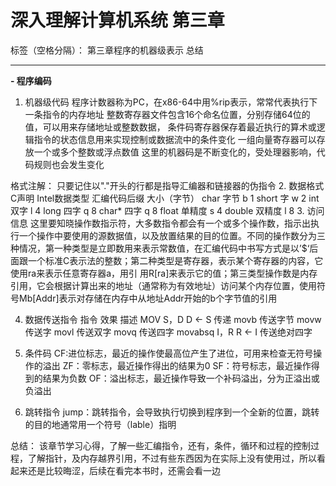 ﻿# 深入理解计算机系统 第三章

标签（空格分隔）： 第三章程序的机器级表示 总结

---

 **- 程序编码**
 1. 机器级代码
    程序计数器称为PC，在x86-64中用%rip表示，常常代表执行下一条指令的内存地址
    整数寄存器文件包含16个命名位置，分别存储64位的值，可以用来存储地址或整数数据，
    条件码寄存器保存着最近执行的算术或逻辑指令的状态信息用来实现控制或数据流中的条件变化
    一组向量寄存器可以存放一个或多个整数或浮点数值
这里的机器码是不断变化的，受处理器影响，代码规则也会发生变化

格式注解：
只要记住以"."开头的行都是指导汇编器和链接器的伪指令
 2. 数据格式
C声明      Intel数据类型         汇编代码后缀     大小（字节）
char         字节                   b                1
short         字                    w                2
int          双字                   l                4
long         四字                   q                8
char*        四字                   q                8
float        单精度                 s                4
double       双精度                 l                8
 3. 访问信息
 这里要知晓操作数指示符，大多数指令都会有一个或多个操作数，指示出执行一个操作中要使用的源数据值，以及放置结果的目的位置。不同的操作数分为三种情况，第一种类型是立即数用来表示常数值，在汇编代码中书写方式是以’$‘后面跟一个标准C表示法的整数；第二种类型是寄存器，表示某个寄存器的内容，它使用ra来表示任意寄存器a，用引
用R[ra]来表示它的值；第三类型操作数是内存引用，它会根据计算出来的地址（通常称为有效地址）访问某个内存位置，使用符号Mb[Addr]表示对存储在内存中从地址Addr开始的b个字节值的引用

 4. 数据传送指令
 指令                 效果                描述
MOV  S，D            D <- S               传递
movb                                     传送字节
movw                                     传送字
movl                                     传送双字
movq                                     传送四字
movabsq I，R        R <- I               传送绝对四字

5. 条件码
CF:进位标志，最近的操作使最高位产生了进位，可用来检查无符号操作的溢出
ZF：零标志，最近操作得出的结果为0
SF：符号标志，最近操作得到的结果为负数
OF：溢出标志，最近操作导致一个补码溢出，分为正溢出或负溢出

6. 跳转指令
jump：跳转指令，会导致执行切换到程序到一个全新的位置，跳转的目的地通常用一个符号（lable）指明


总结：
该章节学习心得，了解一些汇编指令，还有，条件，循环和过程的控制过程，了解指针，及内存越界引用，不过有些东西因为在实际上没有使用过，所以看起来还是比较晦涩，后续在看完本书时，还需会看一边



